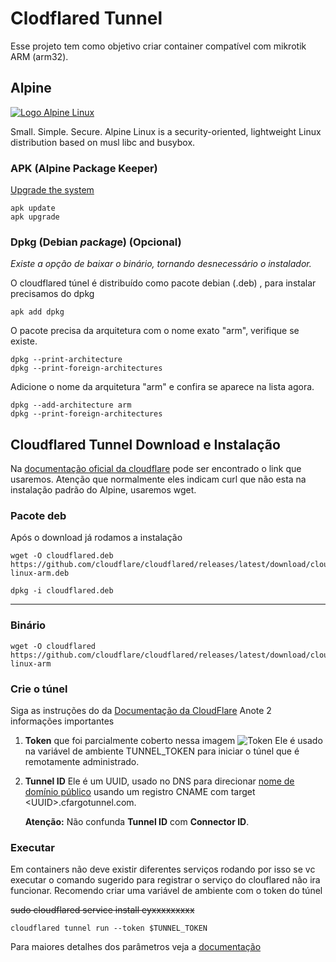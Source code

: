 # Clodflared Tunnel

Esse projeto tem como objetivo criar container compatível com mikrotik ARM (arm32).

## Alpine

[![Logo Alpine Linux][logo_alpine]](https://alpinelinux.org/ 'Alpine Linux official website')

Small. Simple. Secure.
Alpine Linux is a security-oriented, lightweight Linux distribution based on musl libc and busybox.

### APK (Alpine Package Keeper)

[Upgrade the system][apk_upgrade]

```
apk update
apk upgrade
```

### Dpkg (Debian *p*ac*k*a*g*e) (Opcional)

_Existe a opção de baixar o binário, tornando desnecessário o instalador._

O cloudflared túnel é distribuído como pacote debian (.deb) , para instalar precisamos do dpkg
```
apk add dpkg
```

O pacote precisa da arquitetura com o nome exato "arm", verifique se existe.
```
dpkg --print-architecture 
dpkg --print-foreign-architectures
```

Adicione o nome da arquitetura "arm" e confira se aparece na lista agora.
```
dpkg --add-architecture arm
dpkg --print-foreign-architectures
```


## Cloudflared Tunnel Download e Instalação

Na [documentação oficial da cloudflare][cf_down_doc] pode ser encontrado o link que usaremos.
Atenção que normalmente eles indicam curl que não esta na instalação padrão do Alpine, usaremos wget.

### Pacote deb
Após o download já rodamos a instalação

```
wget -O cloudflared.deb https://github.com/cloudflare/cloudflared/releases/latest/download/cloudflared-linux-arm.deb

dpkg -i cloudflared.deb
```

---

### Binário

```
wget -O cloudflared https://github.com/cloudflare/cloudflared/releases/latest/download/cloudflared-linux-arm

```

### Crie o túnel

Siga as instruções do da [Documentação da CloudFlare][cf_create_tunnel]
Anote 2 informações importantes

1) **Token** que foi parcialmente coberto nessa imagem
![Token](https://developers.cloudflare.com/_astro/connector.DgDJjokf_1bYl1O.webp)
Ele é usado na variável de ambiente TUNNEL_TOKEN para iniciar o túnel que é remotamente administrado.

2) **Tunnel ID** Ele é um UUID, usado no DNS para direcionar [nome de domínio público][cf_cname] usando um registro CNAME com target \<UUID\>.cfargotunnel.com.

    **Atenção:** Não confunda **Tunnel ID** com **Connector ID**.

### Executar

Em containers não deve existir diferentes serviços rodando por isso se vc executar o comando sugerido para registrar o serviço do clouflared não ira funcionar.
Recomendo criar uma variável de ambiente com o token do túnel

~~sudo cloudflared service install eyxxxxxxxxx~~

```
cloudflared tunnel run --token $TUNNEL_TOKEN
```
Para maiores detalhes dos parâmetros veja a [documentação][cf_tunel_doc]



[logo_alpine]: https://alpinelinux.org/alpinelinux-logo.svg
[apk_upgrade]: https://wiki.alpinelinux.org/wiki/Alpine_Package_Keeper#Upgrade_a_Running_System
[cf_down_doc]: https://developers.cloudflare.com/cloudflare-one/connections/connect-networks/downloads/
[cf_tunel_doc]: https://developers.cloudflare.com/cloudflare-one/connections/connect-networks/configure-tunnels/tunnel-run-parameters/
[cf_create_tunnel]: https://developers.cloudflare.com/cloudflare-one/connections/connect-networks/get-started/create-remote-tunnel/
[cf_cname]: https://developers.cloudflare.com/cloudflare-one/connections/connect-networks/routing-to-tunnel/dns/#create-a-dns-record-for-the-tunnel